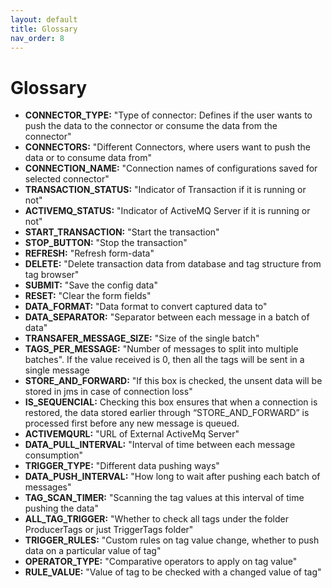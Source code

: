 ```yaml
---
layout: default
title: Glossary
nav_order: 8
---
```

# Glossary

* **CONNECTOR_TYPE:** "Type of connector: Defines if the user wants to push the data to the connector or consume the data from the connector"
* **CONNECTORS:** "Different Connectors, where users want to push the data or to consume data from"
* **CONNECTION_NAME:** "Connection names of configurations saved for selected connector"
* **TRANSACTION_STATUS:** "Indicator of Transaction if it is running or not"
* **ACTIVEMQ_STATUS:** "Indicator of ActiveMQ Server if it is running or not"
* **START_TRANSACTION:** "Start the transaction"
* **STOP_BUTTON:** "Stop the transaction"
* **REFRESH:** "Refresh form-data"
* **DELETE:** "Delete transaction data from database and tag structure from tag browser"
* **SUBMIT:** "Save the config data"
* **RESET:** "Clear the form fields"
* **DATA_FORMAT:** "Data format to convert captured data to"
* **DATA_SEPARATOR:** "Separator between each message in a batch of data"
* **TRANSAFER_MESSAGE_SIZE:** "Size of the single batch"
* **TAGS_PER_MESSAGE:** "Number of messages to split into multiple batches". If the value received is 0, then all the tags will be sent in a single message
* **STORE_AND_FORWARD:** "If this box is checked, the unsent data will be stored in jms in case of connection loss"     
* **IS_SEQUENCIAL:** Checking this box ensures that when a connection is restored, the data stored earlier through “STORE_AND_FORWARD” is processed first before any new message is queued.                     
* **ACTIVEMQURL:** "URL of External ActiveMq Server"
* **DATA_PULL_INTERVAL:** "Interval of time between each message consumption"
* **TRIGGER_TYPE:** "Different data pushing ways"
* **DATA_PUSH_INTERVAL:** "How long to wait after pushing each batch of messages"
* **TAG_SCAN_TIMER:** "Scanning the tag values at this interval of time pushing the data"
* **ALL_TAG_TRIGGER:** "Whether to check all tags under the folder ProducerTags or just TriggerTags folder"
* **TRIGGER_RULES:** "Custom rules on tag value change, whether to push data on a particular value of tag"
* **OPERATOR_TYPE:** "Comparative operators to apply on tag value"
* **RULE_VALUE:** "Value of tag to be checked with a changed value of tag"



